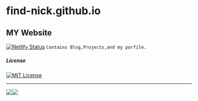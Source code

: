 # find-nick.github.io
## MY Website

[![Netlify Status](https://api.netlify.com/api/v1/badges/17933880-6e66-4519-a4cc-c545c34df37c/deploy-status)](https://find-nick.netlify.app)
`Contains Blog,Projects,and my porfile.`



##### License

[![MIT License](https://find-nick.github.io/MIT.png)](https://opensource.org/licenses/MIT)








---

![](https://img.shields.io/badge/MADE%20WITH-MARKDOWN-lightgrey)![](https://img.shields.io/badge/BULIT%20WITH-%E2%9D%A4%EF%B8%8F%E2%80%8DLOVE-red)
